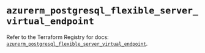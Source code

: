 # `azurerm_postgresql_flexible_server_virtual_endpoint`

Refer to the Terraform Registry for docs: [`azurerm_postgresql_flexible_server_virtual_endpoint`](https://registry.terraform.io/providers/hashicorp/azurerm/4.34.0/docs/resources/postgresql_flexible_server_virtual_endpoint).
